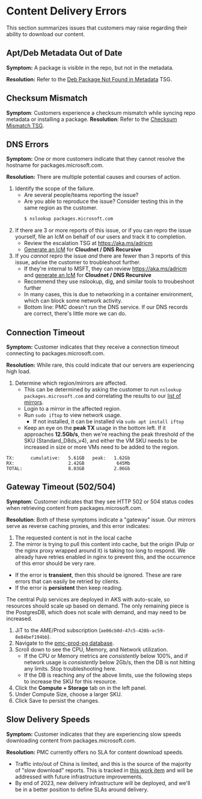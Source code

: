# Content Delivery Errors
This section summarizes issues that customers may raise regarding their ability to download our content.

## Apt/Deb Metadata Out of Date
**Symptom:** A package is visible in the repo, but not in the metadata.

**Resolution:** Refer to the [Deb Package Not Found in Metadata](deb_metadata.md) TSG.

## Checksum Mismatch
**Symptom**: Customers experience a checksum mismatch while syncing repo metadata or installing a package.
**Resolution**: Refer to the [Checksum Mismatch TSG](checksum_mismatch.md).

## DNS Errors
**Symptom:** One or more customers indicate that they cannot resolve the hostname for packages.microsoft.com.

**Resolution:** There are multiple potential causes and courses of action.
1. Identify the scope of the failure.
    - Are several people/teams reporting the issue?
    - Are you able to reproduce the issue? Consider testing this in the same region as the customer.
        ```bash
        $ nslookup packages.microsoft.com
        ```
2. If there are 3 or more reports of this issue, or if you can repro the issue yourself, file an IcM on behalf of our users and track it to completion.
    - Review the escalation TSG at https://aka.ms/adricm
    - [Generate an IcM](https://portal.microsofticm.com/imp/v3/incidents/create) for **Cloudnet / DNS Recursive**
3. If you *cannot* repro the issue *and* there are fewer than 3 reports of this issue, advise the customer to troubleshoot further.
    - If they're internal to MSFT, they can review https://aka.ms/adricm and  [generate an IcM](https://portal.microsofticm.com/imp/v3/incidents/create) for **Cloudnet / DNS Recursive**
    - Recommend they use nslookup, dig, and similar tools to troubeshoot further
    - In many cases, this is due to networking in a container environment, which can block some network activity.
    - Bottom line: PMC doesn't run the DNS service.
    If our DNS records are correct, there's little more we can do.

## Connection Timeout
**Symptom:** Customer indicates that they receive a connection timeout connecting to packages.microsoft.com.

**Resolution:** While rare, this could indicate that our servers are experiencing high load.
1. Determine which region/mirrors are affected.
    - This can be determined by asking the customer to run `nslookup packages.microsoft.com` and correlating the results to our [list of mirrors](edge_cache.md).
    - Login to a mirror in the affected region.
    - Run `sudo iftop` to view network usage.
        - If not installed, it can be installed via `sudo apt install iftop`
    - Keep an eye on the **peak TX** usage in the bottom left. If it approaches **12.5Gb/s**, then we're reaching the peak threshold of the SKU (Standard_D8ds_v4), and either the VM SKU needs to be increased in size or more VMs need to be added to the region.
```
TX:      cumulative:   5.61GB   peak:   1.62Gb
RX:                    2.42GB            645Mb
TOTAL:                 8.03GB           2.06Gb
```


## Gateway Timeout (502/504)
**Symptom**: Customer indicates that they see HTTP 502 or 504 status codes when retrieving content from packages.microsoft.com.

**Resolution**: Both of these symptoms indicate a "gateway" issue.
Our mirrors serve as reverse caching proxies, and this error indicates:
1. The requested content is not in the local cache
2. The mirror is trying to pull this content into cache, but the origin (Pulp or the nginx proxy wrapped around it) is taking too long to respond.
We already have retries enabled in nginx to prevent this, and the occurrence of this error should be very rare.
- If the error is **transient**, then this should be ignored. These are rare errors that can easily be retried by clients.
- If the error is **persistent** then keep reading.

The central Pulp services are deployed in AKS with auto-scale, so resources should scale up based on demand.
The only remaining piece is the PostgresDB, which does not scale with demand, and may need to be increased.
1. JiT to the AME/Prod subscription (`ae06cb0d-47c5-420b-ac59-8e84bef194bb`).
2. Navigate to the [pmc-prod-pg database](https://ms.portal.azure.com/#@MSAzureCloud.onmicrosoft.com/resource/subscriptions/ae06cb0d-47c5-420b-ac59-8e84bef194bb/resourceGroups/pmcprod/providers/Microsoft.DBforPostgreSQL/flexibleServers/pmc-prod-pg/overview).
3. Scroll down to see the CPU, Memory, and Network utilization.
    - If the CPU or Memory metrics are *consistently* below 100%, and if network usage is *consistently* below 2Gb/s, then the DB is not hitting any limits. Stop troubleshooting here.
    - If the DB is reaching any of the above limits, use the following steps to increase the SKU for this resource.
4. Click the **Compute + Storage** tab on in the left panel.
5. Under Compute Size, choose a larger SKU.
6. Click Save to persist the changes.


## Slow Delivery Speeds
**Symptom:** Customer indicates that they are experiencing slow speeds downloading content from packages.microsoft.com.

**Resolution:** PMC currently offers no SLA for content download speeds.
- Traffic into/out of China is limited, and this is the source of the majority of "slow download" reports.
This is tracked in [this work item](https://msazure.visualstudio.com/One/_workitems/edit/12982300) and will be addressed with future infrastructure improvements.
- By end of 2023, new delivery infrastructure will be deployed, and we'll be in a better position to define SLAs around delivery.
